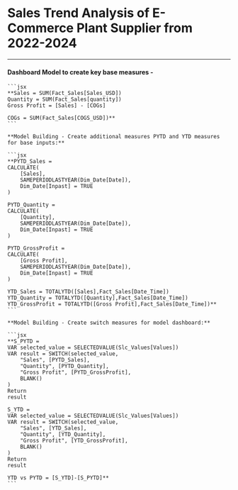# Sales Trend Analysis of E-Commerce Plant Supplier from 2022-2024 

---

#### Dashboard Model to create key base measures - 
    
    ```jsx
    **Sales = SUM(Fact_Sales[Sales_USD])
    Quantity = SUM(Fact_Sales[quantity])
    Gross Profit = [Sales] - [COGs]
    
    COGs = SUM(Fact_Sales[COGS_USD])**
    ```
    
    **Model Building - Create additional measures PYTD and YTD measures for base inputs:**
    
    ```jsx
    **PYTD_Sales = 
    CALCULATE(
        [Sales], 
        SAMEPERIODLASTYEAR(Dim_Date[Date]), 
        Dim_Date[Inpast] = TRUE
    )
    
    PYTD_Quantity = 
    CALCULATE(
        [Quantity], 
        SAMEPERIODLASTYEAR(Dim_Date[Date]), 
        Dim_Date[Inpast] = TRUE
    )
    
    PYTD_GrossProfit = 
    CALCULATE(
        [Gross Profit], 
        SAMEPERIODLASTYEAR(Dim_Date[Date]), 
        Dim_Date[Inpast] = TRUE
    )
    
    YTD_Sales = TOTALYTD([Sales],Fact_Sales[Date_Time])
    YTD_Quantity = TOTALYTD([Quantity],Fact_Sales[Date_Time])
    YTD_GrossProfit = TOTALYTD([Gross Profit],Fact_Sales[Date_Time])**
    ```
    
    **Model Building - Create switch measures for model dashboard:**
    
    ```jsx
    **S_PYTD = 
    VAR selected_value = SELECTEDVALUE(Slc_Values[Values])
    VAR result = SWITCH(selected_value, 
        "Sales", [PYTD_Sales],
        "Quantity", [PYTD_Quantity],
        "Gross Profit", [PYTD_GrossProfit],
        BLANK()
    )
    Return 
    result 
    
    S_YTD = 
    VAR selected_value = SELECTEDVALUE(Slc_Values[Values])
    VAR result = SWITCH(selected_value, 
        "Sales", [YTD_Sales],
        "Quantity", [YTD_Quantity],
        "Gross Profit", [YTD_GrossProfit],
        BLANK()
    )
    Return 
    result 
    
    YTD vs PYTD = [S_YTD]-[S_PYTD]**
    ```
